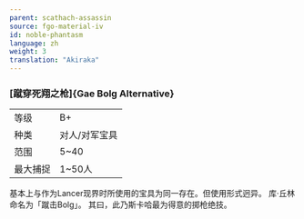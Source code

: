 ```yaml
---
parent: scathach-assassin
source: fgo-material-iv
id: noble-phantasm
language: zh
weight: 3
translation: "Akiraka"
---
```


### [蹴穿死翔之枪]{Gae Bolg Alternative}

<table>
  <tr><td>等级</td><td>B+</td></tr>
  <tr><td>种类</td><td>对人/对军宝具</td></tr>
  <tr><td>范围</td><td>5~40</td></tr>
  <tr><td>最大捕捉</td><td>1~50人</td></tr>
</table>

基本上与作为Lancer现界时所使用的宝具为同一存在。但使用形式迥异。
库·丘林命名为「蹴击Bolg」。
其曰，此乃斯卡哈最为得意的掷枪绝技。
